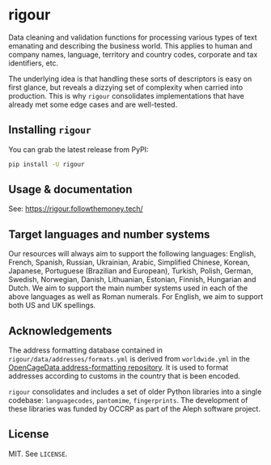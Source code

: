 # rigour

Data cleaning and validation functions for processing various types of text emanating and describing the business world. This applies to human and company names, language, territory
and country codes, corporate and tax identifiers, etc.

The underlying idea is that handling these sorts of descriptors is easy on first glance, but reveals a dizzying set of complexity when carried into production. This is why `rigour` consolidates implementations that have already met some edge cases and are well-tested.

## Installing `rigour`

You can grab the latest release from PyPI:

```bash
pip install -U rigour
```

## Usage & documentation 

See: https://rigour.followthemoney.tech/

## Target languages and number systems
Our resources will always aim to support the following languages: English, French, Spanish, Russian, Ukrainian, Arabic, Simplified Chinese, Korean, Japanese, Portuguese (Brazilian and European), Turkish, Polish, German, Swedish, Norwegian, Danish, Lithuanian, Estonian, Finnish, Hungarian and Dutch. We aim to support the main number systems used in each of the above languages as well as Roman numerals. For English, we aim to support both US and UK spellings.

## Acknowledgements

The address formatting database contained in `rigour/data/addresses/formats.yml` is derived from `worldwide.yml` in the [OpenCageData address-formatting repository](https://github.com/OpenCageData/address-formatting). It is used to format addresses according to customs in the country that is been encoded.

`rigour` consolidates and includes a set of older Python libraries into a single codebase: `languagecodes`, `pantomime`, `fingerprints`. The development of these libraries was funded by OCCRP as part of the Aleph software project.

## License

MIT. See `LICENSE`.
